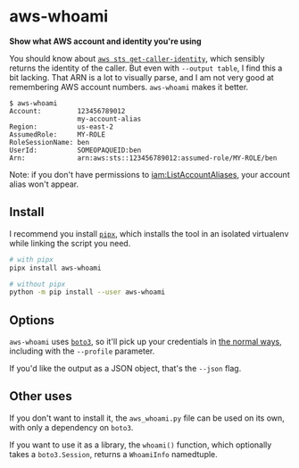 # aws-whoami
**Show what AWS account and identity you're using**

You should know about [`aws sts get-caller-identity`](https://docs.aws.amazon.com/cli/latest/reference/sts/get-caller-identity.html),
which sensibly returns the identity of the caller. But even with `--output table`, I find this a bit lacking.
That ARN is a lot to visually parse, and I am not very good at remembering AWS account numbers. `aws-whoami` makes it better.

```
$ aws-whoami
Account:         123456789012
                 my-account-alias
Region:          us-east-2
AssumedRole:     MY-ROLE
RoleSessionName: ben
UserId:          SOMEOPAQUEID:ben
Arn:             arn:aws:sts::123456789012:assumed-role/MY-ROLE/ben
```

Note: if you don't have permissions to [iam:ListAccountAliases](https://docs.aws.amazon.com/IAM/latest/APIReference/API_ListAccountAliases.html),
your account alias won't appear.

## Install

I recommend you install [`pipx`](https://pipxproject.github.io/pipx/), which installs the tool in an isolated virtualenv while linking the script you need.

```bash
# with pipx
pipx install aws-whoami

# without pipx
python -m pip install --user aws-whoami
```

## Options

`aws-whoami` uses [`boto3`](boto3.amazonaws.com/v1/documentation/api/latest/index.html), so it'll pick up your credentials in [the normal ways](https://docs.aws.amazon.com/cli/latest/userguide/cli-chap-configure.html#config-settings-and-precedence),
including with the `--profile` parameter.

If you'd like the output as a JSON object, that's the `--json` flag.

## Other uses
If you don't want to install it, the `aws_whoami.py` file can be used on its own, with only a dependency on `boto3`.

If you want to use it as a library, the `whoami()` function, which optionally takes a `boto3.Session`, returns a `WhoamiInfo` namedtuple.

